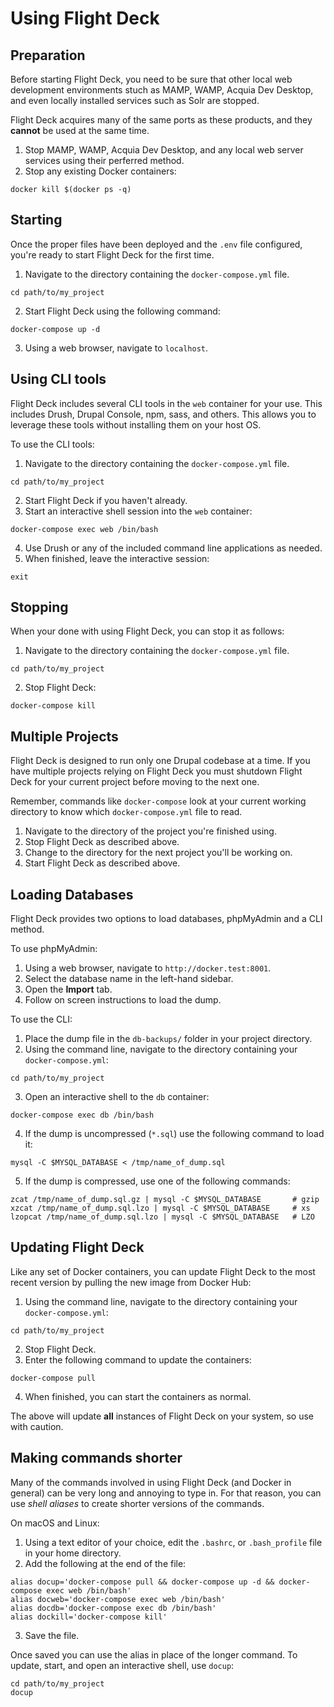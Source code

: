 # Using Flight Deck

## Preparation

Before starting Flight Deck, you need to be sure that other local web development environments stuch as MAMP, WAMP, Acquia Dev Desktop, and even locally installed services such as Solr are stopped.

Flight Deck acquires many of the same ports as these products, and they **cannot** be used at the same time.  

1. Stop MAMP, WAMP, Acquia Dev Desktop, and any local web server services using their perferred method.
2. Stop any existing Docker containers:
```shell
docker kill $(docker ps -q)
```

## Starting

Once the proper files have been deployed and the `.env` file configured, you're ready to start Flight Deck for the first time.

1. Navigate to the directory containing the `docker-compose.yml` file.
```shell
cd path/to/my_project
```
2. Start Flight Deck using the following command:
```shell
docker-compose up -d
```
3. Using a web browser, navigate to `localhost`.

## Using CLI tools

Flight Deck includes several CLI tools in the `web` container for your use. This includes Drush, Drupal Console, npm, sass, and others. This allows you to leverage these tools without installing them on your host OS.

To use the CLI tools:

1. Navigate to the directory containing the `docker-compose.yml` file.
```shell
cd path/to/my_project
```
2. Start Flight Deck if you haven't already.
3. Start an interactive shell session into the `web` container:
```shell
docker-compose exec web /bin/bash
```
4. Use Drush or any of the included command line applications as needed.
5. When finished, leave the interactive session:
```shell
exit
```

## Stopping

When your done with using Flight Deck, you can stop it as follows:

1. Navigate to the directory containing the `docker-compose.yml` file.
```shell
cd path/to/my_project
```
2. Stop Flight Deck:
```shell
docker-compose kill
```

## Multiple Projects

Flight Deck is designed to run only one Drupal codebase at a time. If you have multiple projects relying on Flight Deck you must shutdown Flight Deck for your current project before moving to the next one.

Remember, commands like `docker-compose` look at your current working directory to know which `docker-compose.yml` file to read.

1. Navigate to the directory of the project you're finished using.
2. Stop Flight Deck as described above.
3. Change to the directory for the next project you'll be working on.
4. Start Flight Deck as described above.

## Loading Databases

Flight Deck provides two options to load databases, phpMyAdmin and a CLI method.

To use phpMyAdmin:
1. Using a web browser, navigate to `http://docker.test:8001`.
2. Select the database name in the left-hand sidebar.
3. Open the **Import** tab.
4. Follow on screen instructions to load the dump.

To use the CLI:
1. Place the dump file in the `db-backups/` folder in your project directory.
2. Using the command line, navigate to the directory containing your `docker-compose.yml`:
```shell
cd path/to/my_project
```
3. Open an interactive shell to the `db` container:
```shell
docker-compose exec db /bin/bash
```
4. If the dump is uncompressed (`*.sql`) use the following command to load it:
```shell
mysql -C $MYSQL_DATABASE < /tmp/name_of_dump.sql
```
5. If the dump is compressed, use one of the following commands:
```shell
zcat /tmp/name_of_dump.sql.gz | mysql -C $MYSQL_DATABASE       # gzip
xzcat /tmp/name_of_dump.sql.lzo | mysql -C $MYSQL_DATABASE     # xs
lzopcat /tmp/name_of_dump.sql.lzo | mysql -C $MYSQL_DATABASE   # LZO
```

## Updating Flight Deck

Like any set of Docker containers, you can update Flight Deck to the most recent version by pulling the new image from Docker Hub:

1. Using the command line, navigate to the directory containing your `docker-compose.yml`:
```shell
cd path/to/my_project
```
2. Stop Flight Deck.
3. Enter the following command to update the containers:
```shell
docker-compose pull
```
4. When finished, you can start the containers as normal.

The above will update **all** instances of Flight Deck on your system, so use with caution.

## Making commands shorter

Many of the commands involved in using Flight Deck (and Docker in general) can be very long and annoying to type in. For that reason, you can use *shell aliases* to create shorter versions of the commands.

On macOS and Linux:
1. Using a text editor of your choice, edit the `.bashrc`, or `.bash_profile` file in your home directory.
2. Add the following at the end of the file:
```shell
alias docup='docker-compose pull && docker-compose up -d && docker-compose exec web /bin/bash'
alias docweb='docker-compose exec web /bin/bash'
alias docdb='docker-compose exec db /bin/bash'
alias dockill='docker-compose kill'
```
3. Save the file.

Once saved you can use the alias in place of the longer command. To update, start, and open an interactive shell, use `docup`:
```shell
cd path/to/my_project
docup
```